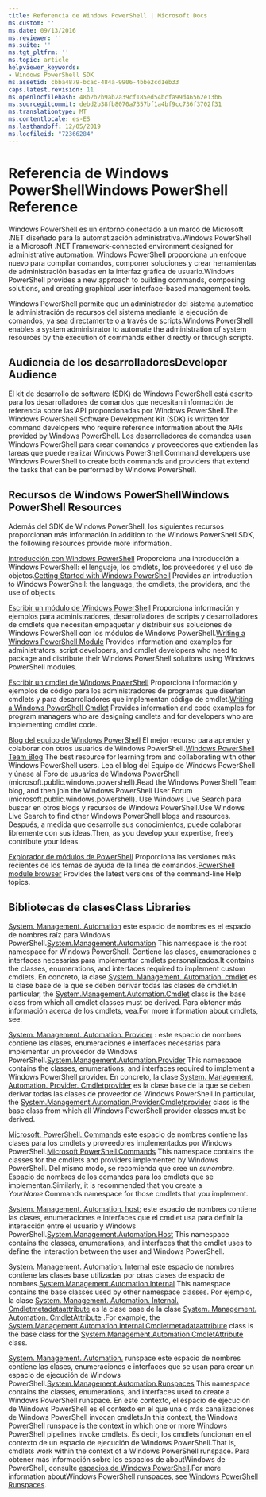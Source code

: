 ```yaml
---
title: Referencia de Windows PowerShell | Microsoft Docs
ms.custom: ''
ms.date: 09/13/2016
ms.reviewer: ''
ms.suite: ''
ms.tgt_pltfrm: ''
ms.topic: article
helpviewer_keywords:
- Windows PowerShell SDK
ms.assetid: cbba4879-bcac-484a-9906-4bbe2cd1eb33
caps.latest.revision: 11
ms.openlocfilehash: 48b2b2b9ab2a39cf185ed54bcfa99d46562e13b6
ms.sourcegitcommit: debd2b38fb8070a7357bf1a4bf9cc736f3702f31
ms.translationtype: MT
ms.contentlocale: es-ES
ms.lasthandoff: 12/05/2019
ms.locfileid: "72366284"
---
```

# <a name="windows-powershell-reference"></a><span data-ttu-id="1f764-102">Referencia de Windows PowerShell</span><span class="sxs-lookup"><span data-stu-id="1f764-102">Windows PowerShell Reference</span></span>

<span data-ttu-id="1f764-103">Windows PowerShell es un entorno conectado a un marco de Microsoft .NET diseñado para la automatización administrativa.</span><span class="sxs-lookup"><span data-stu-id="1f764-103">Windows PowerShell is a Microsoft .NET Framework-connected environment designed for administrative automation.</span></span> <span data-ttu-id="1f764-104">Windows PowerShell proporciona un enfoque nuevo para compilar comandos, componer soluciones y crear herramientas de administración basadas en la interfaz gráfica de usuario.</span><span class="sxs-lookup"><span data-stu-id="1f764-104">Windows PowerShell provides a new approach to building commands, composing solutions, and creating graphical user interface-based management tools.</span></span>

<span data-ttu-id="1f764-105">Windows PowerShell permite que un administrador del sistema automatice la administración de recursos del sistema mediante la ejecución de comandos, ya sea directamente o a través de scripts.</span><span class="sxs-lookup"><span data-stu-id="1f764-105">Windows PowerShell enables a system administrator to automate the administration of system resources by the execution of commands either directly or through scripts.</span></span>

## <a name="developer-audience"></a><span data-ttu-id="1f764-106">Audiencia de los desarrolladores</span><span class="sxs-lookup"><span data-stu-id="1f764-106">Developer Audience</span></span>

<span data-ttu-id="1f764-107">El kit de desarrollo de software (SDK) de Windows PowerShell está escrito para los desarrolladores de comandos que necesitan información de referencia sobre las API proporcionadas por Windows PowerShell.</span><span class="sxs-lookup"><span data-stu-id="1f764-107">The Windows PowerShell Software Development Kit (SDK) is written for command developers who require reference information about the APIs provided by Windows PowerShell.</span></span> <span data-ttu-id="1f764-108">Los desarrolladores de comandos usan Windows PowerShell para crear comandos y proveedores que extienden las tareas que puede realizar Windows PowerShell.</span><span class="sxs-lookup"><span data-stu-id="1f764-108">Command developers use Windows PowerShell to create both commands and providers that extend the tasks that can be performed by Windows PowerShell.</span></span>

## <a name="windows-powershell-resources"></a><span data-ttu-id="1f764-109">Recursos de Windows PowerShell</span><span class="sxs-lookup"><span data-stu-id="1f764-109">Windows PowerShell Resources</span></span>

<span data-ttu-id="1f764-110">Además del SDK de Windows PowerShell, los siguientes recursos proporcionan más información.</span><span class="sxs-lookup"><span data-stu-id="1f764-110">In addition to the Windows PowerShell SDK, the following resources provide more information.</span></span>

<span data-ttu-id="1f764-111">[Introducción con Windows PowerShell](/powershell/scripting/getting-started/getting-started-with-windows-powershell) Proporciona una introducción a Windows PowerShell: el lenguaje, los cmdlets, los proveedores y el uso de objetos.</span><span class="sxs-lookup"><span data-stu-id="1f764-111">[Getting Started with Windows PowerShell](/powershell/scripting/getting-started/getting-started-with-windows-powershell) Provides an introduction to Windows PowerShell: the language, the cmdlets, the providers, and the use of objects.</span></span>

<span data-ttu-id="1f764-112">[Escribir un módulo de Windows PowerShell](./module/writing-a-windows-powershell-module.md) Proporciona información y ejemplos para administradores, desarrolladores de scripts y desarrolladores de cmdlets que necesitan empaquetar y distribuir sus soluciones de Windows PowerShell con los módulos de Windows PowerShell.</span><span class="sxs-lookup"><span data-stu-id="1f764-112">[Writing a Windows PowerShell Module](./module/writing-a-windows-powershell-module.md) Provides information and examples for administrators, script developers, and cmdlet developers who need to package and distribute their Windows PowerShell solutions using Windows PowerShell modules.</span></span>

<span data-ttu-id="1f764-113">[Escribir un cmdlet de Windows PowerShell](./cmdlet/writing-a-windows-powershell-cmdlet.md) Proporciona información y ejemplos de código para los administradores de programas que diseñan cmdlets y para desarrolladores que implementan código de cmdlet.</span><span class="sxs-lookup"><span data-stu-id="1f764-113">[Writing a Windows PowerShell Cmdlet](./cmdlet/writing-a-windows-powershell-cmdlet.md) Provides information and code examples for program managers who are designing cmdlets and for developers who are implementing cmdlet code.</span></span>

<span data-ttu-id="1f764-114">[Blog del equipo de Windows PowerShell](https://blogs.msdn.microsoft.com/PowerShell/) El mejor recurso para aprender y colaborar con otros usuarios de Windows PowerShell.</span><span class="sxs-lookup"><span data-stu-id="1f764-114">[Windows PowerShell Team Blog](https://blogs.msdn.microsoft.com/PowerShell/) The best resource for learning from and collaborating with other Windows PowerShell users.</span></span> <span data-ttu-id="1f764-115">Lea el blog del Equipo de Windows PowerShell y únase al Foro de usuarios de Windows PowerShell (microsoft.public.windows.powershell).</span><span class="sxs-lookup"><span data-stu-id="1f764-115">Read the Windows PowerShell Team blog, and then join the Windows PowerShell User Forum (microsoft.public.windows.powershell).</span></span> <span data-ttu-id="1f764-116">Use Windows Live Search para buscar en otros blogs y recursos de Windows PowerShell.</span><span class="sxs-lookup"><span data-stu-id="1f764-116">Use Windows Live Search to find other Windows PowerShell blogs and resources.</span></span> <span data-ttu-id="1f764-117">Después, a medida que desarrolle sus conocimientos, puede colaborar libremente con sus ideas.</span><span class="sxs-lookup"><span data-stu-id="1f764-117">Then, as you develop your expertise, freely contribute your ideas.</span></span>

<span data-ttu-id="1f764-118">[Explorador de módulos de PowerShell](/powershell/module/) Proporciona las versiones más recientes de los temas de ayuda de la línea de comandos.</span><span class="sxs-lookup"><span data-stu-id="1f764-118">[PowerShell module browser](/powershell/module/) Provides the latest versions of the command-line Help topics.</span></span>

## <a name="class-libraries"></a><span data-ttu-id="1f764-119">Bibliotecas de clases</span><span class="sxs-lookup"><span data-stu-id="1f764-119">Class Libraries</span></span>

<span data-ttu-id="1f764-120">[System. Management. Automation](/dotnet/api/System.Management.Automation) este espacio de nombres es el espacio de nombres raíz para Windows PowerShell.</span><span class="sxs-lookup"><span data-stu-id="1f764-120">[System.Management.Automation](/dotnet/api/System.Management.Automation) This namespace is the root namespace for Windows PowerShell.</span></span> <span data-ttu-id="1f764-121">Contiene las clases, enumeraciones e interfaces necesarias para implementar cmdlets personalizados.</span><span class="sxs-lookup"><span data-stu-id="1f764-121">It contains the classes, enumerations, and interfaces required to implement custom cmdlets.</span></span> <span data-ttu-id="1f764-122">En concreto, la clase [System. Management. Automation. cmdlet](/dotnet/api/System.Management.Automation.Cmdlet) es la clase base de la que se deben derivar todas las clases de cmdlet.</span><span class="sxs-lookup"><span data-stu-id="1f764-122">In particular, the [System.Management.Automation.Cmdlet](/dotnet/api/System.Management.Automation.Cmdlet) class is the base class from which all cmdlet classes must be derived.</span></span> <span data-ttu-id="1f764-123">Para obtener más información acerca de los cmdlets, vea.</span><span class="sxs-lookup"><span data-stu-id="1f764-123">For more information about cmdlets, see.</span></span>

<span data-ttu-id="1f764-124">[System. Management. Automation. Provider](/dotnet/api/System.Management.Automation.Provider) : este espacio de nombres contiene las clases, enumeraciones e interfaces necesarias para implementar un proveedor de Windows PowerShell.</span><span class="sxs-lookup"><span data-stu-id="1f764-124">[System.Management.Automation.Provider](/dotnet/api/System.Management.Automation.Provider) This namespace contains the classes, enumerations, and interfaces required to implement a Windows PowerShell provider.</span></span> <span data-ttu-id="1f764-125">En concreto, la clase [System. Management. Automation. Provider. Cmdletprovider](/dotnet/api/System.Management.Automation.Provider.CmdletProvider) es la clase base de la que se deben derivar todas las clases de proveedor de Windows PowerShell.</span><span class="sxs-lookup"><span data-stu-id="1f764-125">In particular, the [System.Management.Automation.Provider.Cmdletprovider](/dotnet/api/System.Management.Automation.Provider.CmdletProvider) class is the base class from which all Windows PowerShell provider classes must be derived.</span></span>

<span data-ttu-id="1f764-126">[Microsoft. PowerShell. Commands](/dotnet/api/Microsoft.PowerShell.Commands) este espacio de nombres contiene las clases para los cmdlets y proveedores implementados por Windows PowerShell.</span><span class="sxs-lookup"><span data-stu-id="1f764-126">[Microsoft.PowerShell.Commands](/dotnet/api/Microsoft.PowerShell.Commands) This namespace contains the classes for the cmdlets and providers implemented by Windows PowerShell.</span></span> <span data-ttu-id="1f764-127">Del mismo modo, se recomienda que cree un *sunombre*. Espacio de nombres de los comandos para los cmdlets que se implementan.</span><span class="sxs-lookup"><span data-stu-id="1f764-127">Similarly, it is recommended that you create a *YourName*.Commands namespace for those cmdlets that you implement.</span></span>

<span data-ttu-id="1f764-128">[System. Management. Automation. host:](/dotnet/api/System.Management.Automation.Host) este espacio de nombres contiene las clases, enumeraciones e interfaces que el cmdlet usa para definir la interacción entre el usuario y Windows PowerShell.</span><span class="sxs-lookup"><span data-stu-id="1f764-128">[System.Management.Automation.Host](/dotnet/api/System.Management.Automation.Host) This namespace contains the classes, enumerations, and interfaces that the cmdlet uses to define the interaction between the user and Windows PowerShell.</span></span>

<span data-ttu-id="1f764-129">[System. Management. Automation. Internal](/dotnet/api/System.Management.Automation.Internal) este espacio de nombres contiene las clases base utilizadas por otras clases de espacio de nombres.</span><span class="sxs-lookup"><span data-stu-id="1f764-129">[System.Management.Automation.Internal](/dotnet/api/System.Management.Automation.Internal) This namespace contains the base classes used by other namespace classes.</span></span> <span data-ttu-id="1f764-130">Por ejemplo, la clase [System. Management. Automation. Internal. Cmdletmetadataattribute](/dotnet/api/System.Management.Automation.Internal.CmdletMetadataAttribute) es la clase base de la clase [System. Management. Automation. CmdletAttribute](/dotnet/api/System.Management.Automation.CmdletAttribute) .</span><span class="sxs-lookup"><span data-stu-id="1f764-130">For example, the [System.Management.Automation.Internal.Cmdletmetadataattribute](/dotnet/api/System.Management.Automation.Internal.CmdletMetadataAttribute) class is the base class for the [System.Management.Automation.CmdletAttribute](/dotnet/api/System.Management.Automation.CmdletAttribute) class.</span></span>

<span data-ttu-id="1f764-131">[System. Management. Automation.](/dotnet/api/System.Management.Automation.Runspaces) runspace este espacio de nombres contiene las clases, enumeraciones e interfaces que se usan para crear un espacio de ejecución de Windows PowerShell.</span><span class="sxs-lookup"><span data-stu-id="1f764-131">[System.Management.Automation.Runspaces](/dotnet/api/System.Management.Automation.Runspaces) This namespace contains the classes, enumerations, and interfaces used to create a Windows PowerShell runspace.</span></span> <span data-ttu-id="1f764-132">En este contexto, el espacio de ejecución de Windows PowerShell es el contexto en el que una o más canalizaciones de Windows PowerShell invocan cmdlets.</span><span class="sxs-lookup"><span data-stu-id="1f764-132">In this context, the Windows PowerShell runspace is the context in which one or more Windows PowerShell pipelines invoke cmdlets.</span></span> <span data-ttu-id="1f764-133">Es decir, los cmdlets funcionan en el contexto de un espacio de ejecución de Windows PowerShell.</span><span class="sxs-lookup"><span data-stu-id="1f764-133">That is, cmdlets work within the context of a Windows PowerShell runspace.</span></span> <span data-ttu-id="1f764-134">Para obtener más información sobre los espacios de aboutWindows de PowerShell, consulte [espacios de Windows PowerShell](https://msdn.microsoft.com/en-us/a1582cfe-f06d-4aff-adc6-71f49a860ce9).</span><span class="sxs-lookup"><span data-stu-id="1f764-134">For more information aboutWindows PowerShell runspaces, see [Windows PowerShell Runspaces](https://msdn.microsoft.com/en-us/a1582cfe-f06d-4aff-adc6-71f49a860ce9).</span></span>
